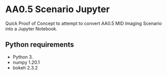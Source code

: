 # AA0.5 Scenario Jupyter

Quick Proof of Concept to attempt to convert AA0.5 MID Imaging Scenario into a Jupyter Notebook.

## Python requirements  
- Python 3.<something>
- numpy                     1.20.1
- bokeh                     2.3.2
